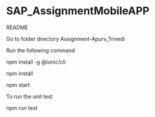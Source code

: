 # SAP_AssignmentMobileAPP

README

Go to folder directory Assignment-Apurv_Trivedi

Run the following command

npm install -g @ionic/cli

npm install

npm start


To run the unit test

npm run test
